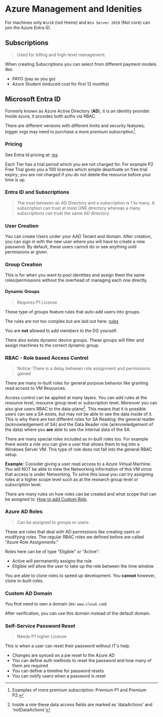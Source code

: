 # Azure Management and Idenities

For machines only `Win10` (not Home) and `Win Server 2019` (Not core) can join the Azure Entra ID.

## Subscriptions

> Used for billing and high-level management.

When creating Subscriptions you can select from different payment models like:

- PAYG (pay as you go)
- Azure Student (reduced cost for first 12 months)

## Microsoft Entra ID

Formerly known as Azure Active Directory (**AD**), it is an identity provider. Inside azure, it provides both auths via RBAC.

There are different versions with different limits and security features; bigger orgs may need to purchase a more _premium_ subscription[^1].

### Pricing

See Entra Id pricing at: [ms](https://www.microsoft.com/en-us/security/business/microsoft-entra-pricing)

Each Tier has a trial period which you are not charged for. For example P2 Free Trial gives you a 100 licenses which simple deactivate on free trial expiry; you are not charged if you do not delete the resource before your time is up.


### Entra ID and Subscriptions

> The trust between an AD Directory and a subscription is 1 to many. A subscription can trust at most ONE directory whereas a many subscriptions can trust the same AD directory.

### User Creation

You can create Users under your AAD Tenant and domain. After creation, you can sign in with the new user where you will have to create a new password. By default, these users cannot do or see anything until permissions ar given. 

### Group Creation

This is for when you want to pool identities and assign them the same roles/permissions without the overhead of managing each one directly. 

#### Dynamic Groups

> Requires P1 License

These type of groups feature rules that auto-add users into groups.

The rules are not too complex but are laid out here: [rules](https://learn.microsoft.com/en-us/entra/identity/users/groups-dynamic-membership#constructing-the-body-of-a-membership-rule)

You are **not** allowed to add members to the DG yourself.

There also exists dynamic device groups. These groups will filter and assign machines to the correct dynamic group.


### RBAC - Role based Access Control

> Notice: There is a delay between role assignment and permissions gained

There are many in-built roles for general purpose behavior like granting read access to VM Resources.

Access control can be applied at many layers. You can add rules at the resource level, resource group level or subscription level. Moreover you can also give users RBAC to the data-plane[^2]. This means that it is possible users can see a SA exists, but may not be able to see the data inside of it. This is why there are two different roles for SA Reading: the general reader (acknowledgement of SA) and the Data Reader role (acknowledgement of the data) where you **are** able to see the internal data of the SA.

There are many special roles included as in-built roles too. For example there exists a role you can give a user that allows them to log into a Windows Server VM. This type of role does not fall into the general RBAC setup.

**Example**:
Consider giving a user read access to a Azure Virtual Machine. You will NOT be able to view the Networking information of this VM since that access is under Networking. To solve this issue you can try assigning roles at a higher scope level such as at the research group level or subscription level.

There are many rules on how roles can be created and what scope that can be assigned to: [How to add Custom Role](https://learn.microsoft.com/en-us/azure/role-based-access-control/custom-roles).



### Azure AD Roles

> Can be assigned to groups or users

These are roles that deal with AD permissions like creating users or modifying roles. The regular RBAC roles we defined before are called "Azure Role Assignments."

Roles here can be of type "Eligible" or "Active":
+ Active will permanently assigns the role
+ Eligible will allow the user to take up the role between the time window

You are able to clone roles to speed up development. You **cannot** however, clone in-built roles. 

### Custom AD Domain

You first need to own a domain (ex: `www.cloud.com`)

After verification, you can use this domain instead of the default domain.

[^1]: Examples of more premium subscription: Premium P1 and Premium P2.
[^2]: Inside a role these data access fields are marked as 'dataActions' and 'notDataActions'

### Self-Service Password Reset

> Needs P1 higher License

This is when a user can reset their password without IT's help.

+ Changes are synced on a pw reset to the Azure AD
+ You can define auth methods to reset the password and how many of them are required
+ You can define a timeline for password resets
+ You can notify users when a password is reset
